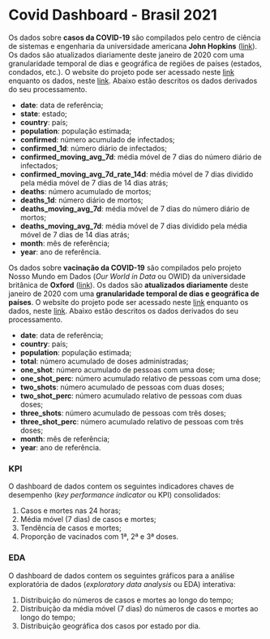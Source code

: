 # Covid Dashboard - Brasil 2021

Os dados sobre **casos da COVID-19** são compilados pelo centro de ciência de sistemas e engenharia da universidade americana **John Hopkins** ([link](https://www.jhu.edu)). Os dados são atualizados diariamente deste janeiro de 2020 com uma granularidade temporal de dias e geográfica de regiões de países (estados, condados, etc.). O website do projeto pode ser acessado neste [link](https://systems.jhu.edu/research/public-health/ncov/) enquanto os dados, neste [link](https://github.com/CSSEGISandData/COVID-19/tree/master/csse_covid_19_data/csse_covid_19_daily_reports). Abaixo estão descritos os dados derivados do seu processamento.

 - **date**: data de referência;
 - **state**: estado;
 - **country**: país; 
 - **population**: população estimada;
 - **confirmed**: número acumulado de infectados;
 - **confirmed_1d**: número diário de infectados;
 - **confirmed_moving_avg_7d**: média móvel de 7 dias do número diário de infectados;
 - **confirmed_moving_avg_7d_rate_14d**: média móvel de 7 dias dividido pela média móvel de 7 dias de 14 dias atrás;
 - **deaths**: número acumulado de mortos;
 - **deaths_1d**: número diário de mortos;
 - **deaths_moving_avg_7d**: média móvel de 7 dias do número diário de mortos;
 - **deaths_moving_avg_7d**: média móvel de 7 dias dividido pela média móvel de 7 dias de 14 dias atrás;
 - **month**: mês de referência;
 - **year**: ano de referência.


Os dados sobre **vacinação da COVID-19** são compilados pelo projeto Nosso Mundo em Dados (*Our World in Data* ou OWID) da universidade britânica de **Oxford** ([link](https://www.ox.ac.uk)). Os dados são **atualizados diariamente** deste janeiro de 2020 com uma **granularidade temporal de dias e geográfica de países**. O website do projeto pode ser acessado neste [link](https://ourworldindata.org) enquanto os dados, neste [link](https://covid.ourworldindata.org/data/owid-covid-data.csv). Abaixo estão descritos os dados derivados do seu processamento.

 - **date**: data de referência;
 - **country**: país;
 - **population**: população estimada;
 - **total**: número acumulado de doses administradas;
 - **one_shot**: número acumulado de pessoas com uma dose;
 - **one_shot_perc**: número acumulado relativo de pessoas com uma dose;
 - **two_shots**: número acumulado de pessoas com duas doses;
 - **two_shot_perc**: número acumulado relativo de pessoas com duas doses;
 - **three_shots**: número acumulado de pessoas com três doses;
 - **three_shot_perc**: número acumulado relativo de pessoas com três doses;
 - **month**: mês de referência;
 - **year**: ano de referência.

### **KPI**

O dashboard de dados contem os seguintes indicadores chaves de desempenho (*key performance indicator* ou KPI) consolidados:

1. Casos e mortes nas 24 horas;
1. Média móvel (7 dias) de casos e mortes;
1. Tendência de casos e mortes;
1. Proporção de vacinados com 1ª, 2ª e 3ª doses.

### **EDA** 

O dashboard de dados contem os seguintes gráficos para a análise exploratória de dados (*exploratory data analysis*
ou EDA) interativa:

1. Distribuição do números de casos e mortes ao longo do tempo;
1. Distribuição da média móvel (7 dias) do números de casos e mortes ao longo do tempo;
1. Distribuição geográfica dos casos por estado por dia.

